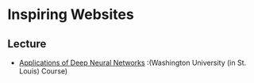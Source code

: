Inspiring Websites
=
Lecture
-
* [Applications of Deep Neural Networks](https://github.com/jeffheaton/t81_558_deep_learning) :(Washington University (in St. Louis) Course)

